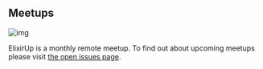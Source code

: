 
## Meetups

![img](https://lh3.googleusercontent.com/qSelvU-XBENljq2QOPQ9dv48viEVwOd79fEuNOKkxZka_0pr-U1mUgWDuque_HIw4cw2Y9NxsSlYWKyiEHsUi0Sz70P-8UW3PqMDSBcH2zCklog9GswjCssxlCJVGazyx2YIxtis8yuvSpBPtCBLkSs4EUSHOvZCCldB-BmfhajVYl5WZ6ZZh7a8NL2GIY2-VQIW7SXxNCwaJ2MEGNhRTBX6x9chbI-plFV0JYymRXgnPsvGvPGbxz5kNP6AoVUjWOFp9Uhgs92lPZpO8ETL3koBKBkjOxq3prCQfOgyfKP6VCmLsfCibVt9dU6wJ5rhi7ku6vEL_PuasNv8Uh02H1sUfOc_E0eHaPLGSIRebiVFyoAGlQk6-OQLUwnVD0eYfA6-GcpSoDAuxnTf4StoHdlNOzSFLAAbZ6juZ-sVrc7oQIFY1SMM7YE616smySe2gbBCztWRzyQww9U6fxc10BC_MTGlslkYPIlgu-AHEaChyAQDhR5XDZPisFDH5RT0UCECwCoNYbSPKYap8ZNgxUyUrp18qFCegNNGMWvGeAdkbN6VQYs3pCRqDtM9Thwatz0WFb5hDuRIFgzWtlmVCF8dkDJxPolSTpU9iRNjO0ybpVbCDJubK474WoBj8SugrjqzHGn8AjpWC2ROHxE9pR7cRFRNjCrNem4ODLLVYHlo1KjuuBsEGh7VZEclgXW43Ejn9Irdtevo_ZbFG26X7dpa=w214-h300-no)

ElixirUp is a monthly remote meetup. To find out about upcoming meetups please visit [the open issues page](https://github.com/elixirup/remote-meetup/issues).
